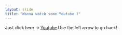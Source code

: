 ```yaml
---
layout: slide
title: "Wanna watch some Youtube ?"
---
```

Just click here → [Youtube](https://www.youtube.com/)
Use the left arrow to go back!
